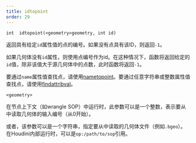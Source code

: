 ```yaml
---
title: idtopoint
order: 29
---
```

`int  idtopoint(<geometry>geometry, int id)`

返回具有给定`id`属性值的点的编号。如果没有点具有该ID，则返回`-1`。

如果几何体没有`id`属性，则使用点编号作为id。在这种情况下，函数将返回给定的`id`值，除非该值大于源几何体中的点数，此时函数将返回`-1`。

要通过`name`属性值查找点，请使用[nametopoint](./nametopoint "通过name属性查找点")。要通过任意字符串或整数属性值查找点，请使用[findattribval](./findattribval "查找具有特定属性值的图元/点/顶点")。

`<geometry>`

在节点上下文（如wrangle SOP）中运行时，此参数可以是一个整数，表示要从中读取几何体的输入编号（从0开始）。

或者，该参数可以是一个字符串，指定要从中读取的几何体文件（例如`.bgeo`）。在Houdini内部运行时，可以是`op:/path/to/sop`引用。
